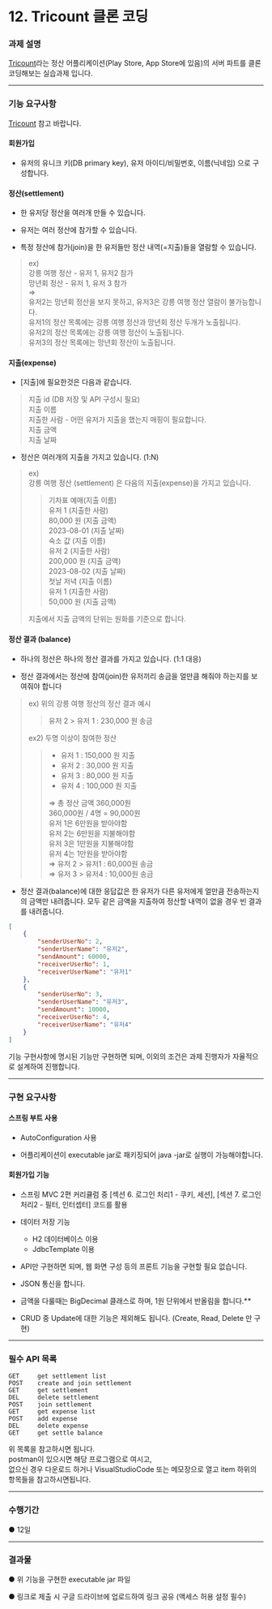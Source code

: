 # 12. Tricount 클론 코딩


### 과제 설명

[Tricount](https://www.tricount.com/en/)라는 정산 어플리케이션(Play Store, App Store에 있음)의 서버 파트를 클론코딩해보는 실습과제 입니다.

---
### 기능 요구사항

[Tricount](https://www.tricount.com/en/) 참고 바랍니다.

#### 회원가입

- 유저의 유니크 키(DB primary key), 유저 아이디/비밀번호, 이름(닉네임) 으로 구성합니다.


#### 정산(settlement)

- 한 유저당 정산을 여러개 만들 수 있습니다.


- 유저는 여러 정산에 참가할 수 있습니다.


- 특정 정산에 참가(join)을 한 유저들만 정산 내역(=지출)들을 열람할 수 있습니다.
> ex)  
강릉 여행 정산 - 유저 1, 유저2 참가  
망년회 정산 - 유저 1, 유저 3 참가  
⇒  
유저2는 망년회 정산을 보지 못하고, 유저3은 강릉 여행 정산 열람이 불가능합니다.  
유저1의 정산 목록에는 강릉 여행 정산과 망년회 정산 두개가 노출됩니다.  
유저2의 정산 목록에는 강릉 여행 정산이 노출됩니다.  
유저3의 정산 목록에는 망년회 정산이 노출됩니다.  

#### 지출(expense)

- [지출]에 필요한것은 다음과 같습니다.

>지출 id (DB 저장 및 API 구성시 필요)  
지출 이름  
지출한 사람 - 어떤 유저가 지출을 했는지 매핑이 필요합니다.  
지출 금액  
지출 날짜  

- 정산은 여러개의 지출을 가지고 있습니다. (1:N)

>ex)  
강릉 여행 정산 (settlement) 은 다음의 지출(expense)을 가지고 있습니다.
> > 기차표 예매(지출 이름)  
유저 1 (지출한 사람)  
80,000 원 (지출 금액)  
2023-08-01 (지출 날짜)  
숙소 값 (지출 이름)  
유저 2 (지출한 사람)  
200,000 원 (지출 금액)  
2023-08-02 (지출 날짜)  
첫날 저녁 (지출 이름)  
유저 1 (지출한 사람)  
50,000 원 (지출 금액)  
> 
> 지출에서 지출 금액의 단위는 원화를 기준으로 합니다.

#### 정산 결과 (balance)

- 하나의 정산은 하나의 정산 결과를 가지고 있습니다. (1:1 대응)


- 정산 결과에서는 정산에 참여(join)한 유저끼리 송금을 얼만큼 해줘야 하는지를 보여줘야 합니다

> ex) 위의 강릉 여행 정산의 정산 결과 예시  
> > 유저 2 > 유저 1 : 230,000 원 송금  
>
> ex2) 두명 이상이 참여한 정산  
> > - 유저 1 : 150,000 원 지출  
> > - 유저 2 : 30,000 원 지출  
> > - 유저 3 : 80,000 원 지출  
> > - 유저 4 : 100,000 원 지출  
> > 
> > ⇒ 총 정산 금액 360,000원  
360,000원 / 4명 = 90,000원  
유저 1은 6만원을 받아야함  
유저 2는 6만원을 지불해야함  
유저 3은 1만원을 지불해야함  
유저 4는 1만원을 받아야함  
⇒ 유저 2 > 유저1 : 60,000원 송금  
⇒ 유저 3 > 유저4 : 10,000원 송금


- 정산 결과(balance)에 대한 응답값은 한 유저가 다른 유저에게 얼만큼 전송하는지의 금액만 내려줍니다. 모두 같은 금액을 지출하여 정산할 내역이 없을 경우 빈 결과를 내려줍니다.


```json
[
    {
        "senderUserNo": 2,
        "senderUserName": "유저2",
        "sendAmount": 60000,
        "receiverUserNo": 1,
        "receiverUserName": "유저1"
    },
    {
        "senderUserNo": 3,
        "senderUserName": "유저3",
        "sendAmount": 10000,
        "receiverUserNo": 4,
        "receiverUserName": "유저4"
    }
]
```

기능 구현사항에 명시된 기능만 구현하면 되며, 이외의 조건은 과제 진행자가 자율적으로 설계하여 진행합니다.



---
### 구현 요구사항

#### 스프링 부트 사용

- AutoConfiguration 사용


- 어플리케이션이 executable jar로 패키징되어 java -jar로 실행이 가능해야합니다.

#### 회원가입 기능

- 스프링 MVC 2편 커리큘럼 중 [섹션 6. 로그인 처리1 - 쿠키, 세션], [섹션 7. 로그인 처리2 - 필터, 인터셉터] 코드를 활용


- 데이터 저장 기능
  - H2 데이터베이스 이용
  - JdbcTemplate 이용


- API만 구현하면 되며, 웹 화면 구성 등의 프론트 기능을 구현할 필요 없습니다.


- JSON 통신을 합니다.


- 금액을 다룰때는 BigDecimal 클래스로 하며, 1원 단위에서 반올림을 합니다.**


- CRUD 중 Update에 대한 기능은 제외해도 됩니다. (Create, Read, Delete 만 구현)



---
### 필수 API 목록

```
GET     get settlement list
POST    create and join settlement
GET     get settlement
DEL     delete settlement
POST    join settlement
GET     get expense list
POST    add expense
DEL     delete expense
GET     get settle balance
```

위 목록을 참고하시면 됩니다.  
postman이 있으시면 해당 프로그램으로 여시고,  
없으신 경우 다운로드 하거나 VisualStudioCode 또는 메모장으로 열고 item 하위의 항목들을 참고하시면됩니다.





---
### 수행기간

● 12일




---
### 결과물

● 위 기능을 구현한 executable jar 파일

● 링크로 제출 시 구글 드라이브에 업로드하여 링크 공유 (액세스 허용 설정 필수)